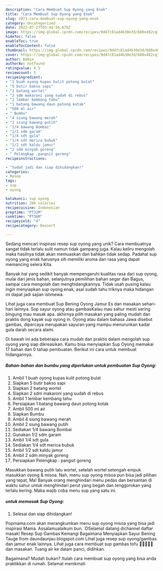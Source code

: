 ```yaml
---
description: "Cara Membuat Sup Oyong yang Enak"
title: "Cara Membuat Sup Oyong yang Enak"
slug: 2073-cara-membuat-sup-oyong-yang-enak
category: Uncategorized
date: 2022-07-27T03:44:56.676Z
image: https://img-global.cpcdn.com/recipes/9d47c81ad4b30e3d/680x482cq70/sup-oyong-foto-resep-utama.jpg
hideToc: false
enableToc: true
enableTocContent: false
thumbnail: https://img-global.cpcdn.com/recipes/9d47c81ad4b30e3d/680x482cq70/sup-oyong-foto-resep-utama.jpg
cover: https://img-global.cpcdn.com/recipes/9d47c81ad4b30e3d/680x482cq70/sup-oyong-foto-resep-utama.jpg
author: Admin
authorAv: notfound
ratingvalue: 4.5
reviewcount: 5
recipeingredient:
- "1 buah oyong kupas kulit potong bulat"
- "5 butir bakso sapi"
- "2 batang wortel"
- "2 sdm makaroni yang sudah di rebus"
- "1 lembar kembang tahu"
- "1 batang bawang daun potong kotak"
- "500 ml air"
- " Bumbu"
- "4 siung bawang merah"
- "2 siung bawang putih"
- "1/4 bawang Bombai"
- "1/2 sdm garam"
- "1/4 sdt gula"
- "1/4 sdt merica bubuk"
- "1/2 sdt kaldu jamur"
- "2 sdm minyak goreng"
- " Pelengkap  pangsit goreng"
recipeinstructions:

- "Sudah jadi dan siap dihidangkan!"
categories:
- Resep
tags:
- sup
- oyong

katakunci: sup oyong 
nutrition: 266 calories
recipecuisine: Indonesian
preptime: "PT32M"
cooktime: "PT36M"
recipeyield: "4"
recipecategory: Dessert

---
```





Sedang mencari inspirasi resep sup oyong yang unik? Cara membuatnya sangat tidak terlalu sulit namun tidak gampang juga. Kalau keliru mengolah maka hasilnya tidak akan memuaskan dan bahkan tidak sedap. Padahal sup oyong yang enak harusnya sih memiliki aroma dan rasa yang dapat memancing selera Kita.





Banyak hal yang sedikit banyak mempengaruhi kualitas rasa dari sup oyong, mulai dari jenis bahan, selanjutnya pemilihan bahan segar dan Bagus, sampai cara mengolah dan menghidangkannya. Tidak usah pusing kalau ingin menyiapkan sup oyong enak,      asal sudah tahu triknya maka hidangan ini dapat jadi sajian istimewa.














Lihat juga cara membuat Sup Bening Oyong Jamur Es dan masakan sehari-hari lainnya. Sop sayur oyong atau gambasKalau mau sahur mesti sering bingung mau masak apa. akhirnya pilih masakan yang paling mudah dan praktis dong kayak sup oyong in. Oyong atau dalam bahasa Jawa disebut gambas, dipercaya merupakan sayuran yang mampu menurunkan kadar gula darah secara alami.






Di bawah ini ada beberapa cara mudah dan praktis dalam mengolah sup oyong yang siap dikreasikan. Kamu bisa menyiapkan Sup Oyong memakai 17 bahan dan 0 tahap pembuatan. Berikut ini cara untuk membuat hidangannya.

<!--inarticleads1-->

##### Bahan-bahan dan bumbu yang diperlukan untuk pembuatan Sup Oyong:

1. Ambil 1 buah oyong kupas kulit potong bulat
1. Siapkan 5 butir bakso sapi
1. Siapkan 2 batang wortel
1. Siapkan 2 sdm makaroni yang sudah di rebus
1. Ambil 1 lembar kembang tahu
1. Persiapkan 1 batang bawang daun potong kotak
1. Ambil 500 ml air
1. Siapkan  Bumbu
1. Ambil 4 siung bawang merah
1. Ambil 2 siung bawang putih
1. Sediakan 1/4 bawang Bombai
1. Gunakan 1/2 sdm garam
1. Ambil 1/4 sdt gula
1. Sediakan 1/4 sdt merica bubuk
1. Ambil 1/2 sdt kaldu jamur
1. Ambil 2 sdm minyak goreng
1. Persiapkan  Pelengkap : pangsit goreng


Masukkan bawang putih lalu wortel, setelah wortel setengah empuk masukkan oyong &amp; misoa. Nah, menu sup oyong misoa pun bisa jadi pilihan yang tepat, Ma! Banyak orang menghindari menu pedas dan bersantan di waktu sahur untuk menghindari perut yang begah dan tenggorokan yang terlalu kering. Maka wajib coba menu sup yang satu ini. 

<!--inarticleads2-->

#####  untuk memasak Sup Oyong:


1. Selesai dan siap dihidangkan!

Popmama.com akan merangkumkan menu sup oyong misoa yang bisa jadi inspirasi Mama. Assalamualaikum bun. :DSelamat datang dichannel daftar masak! Resep Sup Gambas Kemangi Bagaimana Menyiapkan Sayur Bening Tauge from daundaunjau.blogspot.com Lihat juga resep sup oyong/gambas dan jamur enak lainnya. Lihat juga cara membuat sup gambas tofu 🦐🦐🦐🦐🦐 dan masakan. Tuang air ke dalam panci, didihkan. 

Bagaimana? Mudah bukan? Itulah cara membuat sup oyong yang bisa anda praktikkan di rumah. Selamat menikmati
